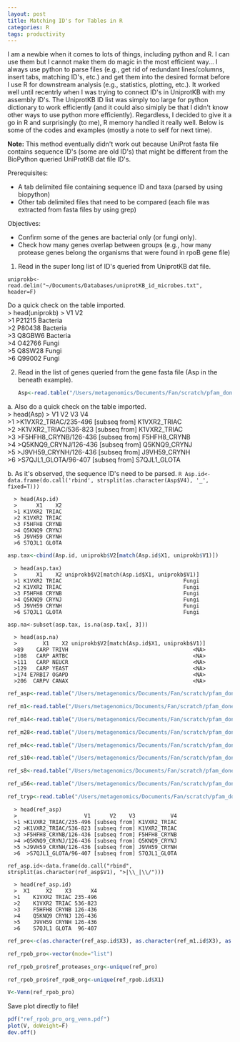 ```yaml
---
layout: post
title: Matching ID's for Tables in R
categories: R
tags: productivity  
---
```

I am a newbie when it comes to lots of things, including python and R. I can use them but I cannot make them do magic in the most efficient way... I always use python to parse files (e.g., get rid of redundant lines/columns, insert tabs, matching ID's, etc.) and get them into the desired format before I use R for downstream analysis (e.g., statistics, plotting, etc.). It worked well until recentrly when I was trying to connect ID's in UniprotKB with my assembly ID's. The UniprotKB ID list was simply too large for python dictionary to work efficiently (and it could also simiply be that I didn't know other ways to use python more efficiently). Regardless, I decided to give it a go in R and surprisingly (to me), R memory handled it really well. Below is some of the codes and examples (mostly a note to self for next time). 

<!--more-->
**Note:** This method eventually didn't work out because UniProt fasta file contains sequence ID's (some are old ID's) that might be different from the BioPython queried UniProtKB dat file ID's.

Prerequisites: 
+ A tab delimited file containing sequence ID and taxa (parsed by using biopython)   
+ Other tab delimited files that need to be compared (each file was extracted from fasta files by using grep)   

Objectives:
+ Confirm some of the genes are bacterial only (or fungi only). 
+ Check how many genes overlap between groups (e.g., how many protease genes belong the organisms that were found in rpoB gene file)

1. Read in the super long list of ID's queried from UniprotKB dat file.   
~~~
uniprokb<-read.delim("~/Documents/Databases/uniprotKB_id_microbes.txt", header=F)
~~~
  Do a quick check on the table imported.   
      > head(uniprokb)
      >      V1       V2   
      >1 P21215    Bacteria   
      >2 P80438    Bacteria   
      >3 Q8GBW6    Bacteria   
      >4 O42766    Fungi   
      >5 Q8SW28    Fungi   
      >6 Q99002    Fungi   

2. Read in the list of genes queried from the gene fasta file (Asp in the beneath example).  
   ```R
   Asp<-read.table("/Users/metagenomics/Documents/Fan/scratch/pfam_done/ToAnalyze/Asp/ref_aligned.faa.ref.list", header=F, sep=" ")
   ```
  a. Also do a quick check on the table imported.  
      > head(Asp)
      >                      V1    V2  V3        V4    
      >1 >K1VXR2_TRIAC/235-496 [subseq from] K1VXR2_TRIAC   
      >2 >K1VXR2_TRIAC/536-823 [subseq from] K1VXR2_TRIAC   
      >3 >F5HFH8_CRYNB/126-436 [subseq from] F5HFH8_CRYNB   
      >4 >Q5KNQ9_CRYNJ/126-436 [subseq from] Q5KNQ9_CRYNJ    
      >5 >J9VH59_CRYNH/126-436 [subseq from] J9VH59_CRYNH   
      >6 >S7QJL1_GLOTA/96-407 [subseq from] S7QJL1_GLOTA   

  b. As it's observed, the sequence ID's need to be parsed.
     ```R
     Asp.id<-data.frame(do.call('rbind', strsplit(as.character(Asp$V4), '_', fixed=T)))
     ```

      > head(Asp.id)
      >      X1    X2  
      >1 K1VXR2 TRIAC   
      >2 K1VXR2 TRIAC   
      >3 F5HFH8 CRYNB   
      >4 Q5KNQ9 CRYNJ    
      >5 J9VH59 CRYNH   
      >6 S7QJL1 GLOTA   

```R
asp.tax<-cbind(Asp.id, uniprokb$V2[match(Asp.id$X1, uniprokb$V1)])   
```
      > head(asp.tax)
      >      X1    X2 uniprokb$V2[match(Asp.id$X1, uniprokb$V1)]   
      >1 K1VXR2 TRIAC                                      Fungi   
      >2 K1VXR2 TRIAC                                      Fungi   
      >3 F5HFH8 CRYNB                                      Fungi   
      >4 Q5KNQ9 CRYNJ                                      Fungi   
      >5 J9VH59 CRYNH                                      Fungi   
      >6 S7QJL1 GLOTA                                      Fungi  
 
~~~
asp.na<-subset(asp.tax, is.na(asp.tax[, 3]))
~~~

      > head(asp.na)
      >        X1    X2 uniprokb$V2[match(Asp.id$X1, uniprokb$V1)]
      >89    CARP TRIVH                                       <NA>
      >108   CARP ARTBC                                       <NA>
      >111   CARP NEUCR                                       <NA>
      >129   CARP YEAST                                       <NA>
      >174 E7RBI7 OGAPD                                       <NA>
      >206  CARPV CANAX                                       <NA>
 
```R
ref_asp<-read.table("/Users/metagenomics/Documents/Fan/scratch/pfam_done/ToAnalyze/Asp/ref_aligned.faa.ref.list", header=F, sep=" ")

ref_m1<-read.table("/Users/metagenomics/Documents/Fan/scratch/pfam_done/ToAnalyze/M1/ref_aligned.faa.ref.list", header=F, sep=" ")

ref_m14<-read.table("/Users/metagenomics/Documents/Fan/scratch/pfam_done/ToAnalyze/M14/ref_aligned.faa.ref.list", header=F, sep=" ")

ref_m28<-read.table("/Users/metagenomics/Documents/Fan/scratch/pfam_done/ToAnalyze/M28/ref_aligned.faa.ref.list", header=F, sep=" ")

ref_m4c<-read.table("/Users/metagenomics/Documents/Fan/scratch/pfam_done/ToAnalyze/M4_C/ref_aligned.faa.ref.list", header=F, sep=" ")

ref_s10<-read.table("/Users/metagenomics/Documents/Fan/scratch/pfam_done/ToAnalyze/S10/ref_aligned.faa.ref.list", header=F, sep=" ")

ref_s8<-read.table("/Users/metagenomics/Documents/Fan/scratch/pfam_done/ToAnalyze/S8/ref_aligned.faa.ref.list", header=F, sep=" ")

ref_u56<-read.table("/Users/metagenomics/Documents/Fan/scratch/pfam_done/ToAnalyze/U56/ref_aligned.faa.ref.list", header=F, sep=" ")

ref_tryp<-read.table("/Users/metagenomics/Documents/Fan/scratch/pfam_done/ToAnalyze/trypsin/ref_aligned.faa.ref.list", header=F, sep=" ")
```

      > head(ref_asp)
      >                     V1      V2    V3           V4
      >1 >K1VXR2_TRIAC/235-496 [subseq from] K1VXR2_TRIAC
      >2 >K1VXR2_TRIAC/536-823 [subseq from] K1VXR2_TRIAC
      >3 >F5HFH8_CRYNB/126-436 [subseq from] F5HFH8_CRYNB
      >4 >Q5KNQ9_CRYNJ/126-436 [subseq from] Q5KNQ9_CRYNJ
      >5 >J9VH59_CRYNH/126-436 [subseq from] J9VH59_CRYNH
      >6  >S7QJL1_GLOTA/96-407 [subseq from] S7QJL1_GLOTA

~~~
ref_asp.id<-data.frame(do.call("rbind", strsplit(as.character(ref_asp$V1), ">|\\_|\\/")))
~~~

      > head(ref_asp.id)
      >  X1     X2    X3      X4
      >1    K1VXR2 TRIAC 235-496
      >2    K1VXR2 TRIAC 536-823
      >3    F5HFH8 CRYNB 126-436
      >4    Q5KNQ9 CRYNJ 126-436
      >5    J9VH59 CRYNH 126-436
      >6    S7QJL1 GLOTA  96-407

```R
ref_pro<-c(as.character(ref_asp.id$X3), as.character(ref_m1.id$X3), as.character(ref_m14.id$X3), as.character(ref_m28.id$X3), as.character(ref_m4c.id$X3), as.character(ref_s10.id$X3), as.character(ref_s8.id$X3), as.character(ref_u56.id$X3), as.character(ref_tryp.id$X3))

ref_rpob_pro<-vector(mode="list")

ref_rpob_pro$ref_proteases_org<-unique(ref_pro)

ref_rpob_pro$ref_rpoB_org<-unique(ref_rpob.id$X1)

V<-Venn(ref_rpob_pro)
```

Save plot directly to file!   

```R
pdf("ref_rpob_pro_org_venn.pdf")   
plot(V, doWeight=F)   
dev.off()   
```

